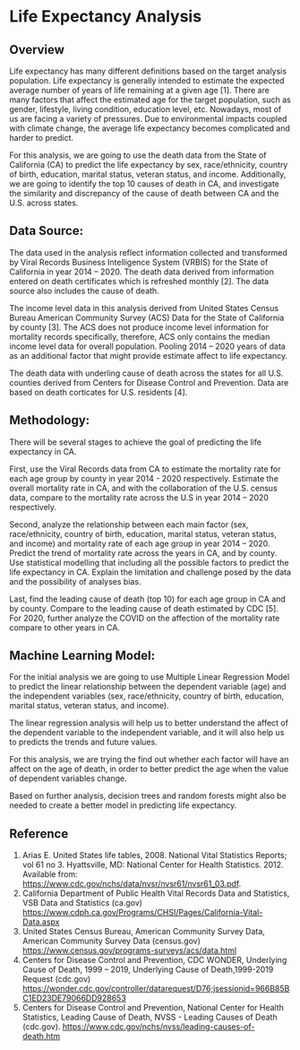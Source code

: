 # Life Expectancy Analysis

## Overview 

Life expectancy has many different definitions based on the target analysis population. Life expectancy is generally intended to estimate the expected average number of years of life remaining at a given age [1]. There are many factors that affect the estimated age for the target population, such as gender, lifestyle, living condition, education level, etc. Nowadays, most of us are facing a variety of pressures. Due to environmental impacts coupled with climate change, the average life expectancy becomes complicated and harder to predict.

For this analysis, we are going to use the death data from the State of California (CA) to predict the life expectancy by sex, race/ethnicity, country of birth, education, marital status, veteran status, and income. Additionally, we are going to identify the top 10 causes of death in CA, and investigate the similarity and discrepancy of the cause of death between CA and the U.S. across states.
## Data Source: 

The data used in the analysis reflect information collected and transformed by Viral Records Business Intelligence System (VRBIS) for the State of California in year 2014 – 2020. The death data derived from information entered on death certificates which is refreshed monthly [2]. The data source also includes the cause of death. 

The income level data in this analysis derived from United States Census Bureau American Community Survey (ACS) Data for the State of California by county [3]. The ACS does not produce income level information for mortality records specifically, therefore, ACS only contains the median income level data for overall population. Pooling 2014 – 2020 years of data as an additional factor that might provide estimate affect to life expectancy. 

The death data with underling cause of death across the states for all U.S. counties derived from Centers for Disease Control and Prevention. Data are based on death corticates for U.S. residents [4]. 

## Methodology:

There will be several stages to achieve the goal of predicting the life expectancy in CA. 

First, use the Viral Records data from CA to estimate the mortality rate for each age group by county in year 2014 - 2020 respectively. Estimate the overall mortality rate in CA, and with the collaboration of the U.S. census data, compare to the mortality rate across the U.S in year 2014 – 2020 respectively. 

Second, analyze the relationship between each main factor (sex, race/ethnicity, country of birth, education, marital status, veteran status, and income) and mortality rate of each age group in year 2014 – 2020. Predict the trend of mortality rate across the years in CA, and by county. Use statistical modelling that including all the possible factors to predict the life expectancy in CA. Explain the limitation and challenge posed by the data and the possibility of analyses bias. 

Last, find the leading cause of death (top 10) for each age group in CA and by county. Compare to the leading cause of death estimated by CDC [5]. For 2020, further analyze the COVID on the affection of the mortality rate compare to other years in CA. 

## Machine Learning Model:

For the initial analysis we are going to use Multiple Linear Regression Model to predict the linear relationship between the dependent variable (age) and the independent variables (sex, race/ethnicity, country of birth, education, marital status, veteran status, and income). 

The linear regression analysis will help us to better understand the affect of the dependent variable to the independent variable, and it will also help us to predicts the trends and future values. 

For this analysis, we are trying the find out whether each factor will have an affect on the age of death, in order to better predict the age when the value of dependent variables change. 

Based on further analysis, decision trees and random forests might also be needed to create a better model in predicting life expectancy. 


## Reference

1.	Arias E. United States life tables, 2008. National Vital Statistics Reports; vol 61 no 3. Hyattsville, MD: National Center for     Health Statistics. 2012. Available from: https://www.cdc.gov/nchs/data/nvsr/nvsr61/nvsr61_03.pdf.
2.	California Department of Public Health Vital Records Data and Statistics, VSB Data and Statistics (ca.gov) https://www.cdph.ca.gov/Programs/CHSI/Pages/California-Vital-Data.aspx
3.	United States Census Bureau, American Community Survey Data, American Community Survey Data (census.gov)        https://www.census.gov/programs-surveys/acs/data.html
4.	Centers for Disease Control and Prevention, CDC WONDER, Underlying Cause of Death, 1999 – 2019, Underlying Cause of Death,1999-2019 Request (cdc.gov) https://wonder.cdc.gov/controller/datarequest/D76;jsessionid=966B85BC1ED23DE79066DD928653
5.	Centers for Disease Control and Prevention, National Center for Health Statistics, Leading Cause of Death, NVSS - Leading Causes of Death (cdc.gov). https://www.cdc.gov/nchs/nvss/leading-causes-of-death.htm

